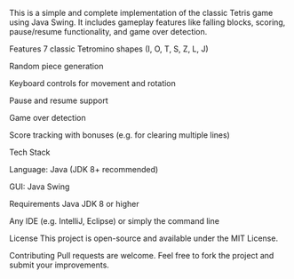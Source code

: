 This is a simple and complete implementation of the classic Tetris game using Java Swing. It includes gameplay features like falling blocks, scoring, pause/resume functionality, and game over detection.

Features 
7 classic Tetromino shapes (I, O, T, S, Z, L, J)

 Random piece generation

 Keyboard controls for movement and rotation

 Pause and resume support

Game over detection

 Score tracking with bonuses (e.g. for clearing multiple lines)

 Tech Stack

Language: Java (JDK 8+ recommended)

GUI: Java Swing

Requirements
Java JDK 8 or higher

Any IDE (e.g. IntelliJ, Eclipse) or simply the command line

License
This project is open-source and available under the MIT License.

Contributing
Pull requests are welcome. Feel free to fork the project and submit your improvements.
